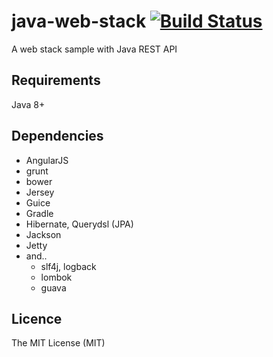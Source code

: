 java-web-stack [![Build Status](https://secure.travis-ci.org/equus52/java-web-stack.png)](https://travis-ci.org/equus52/java-web-stack)
==============

A web stack sample with Java REST API

## Requirements

Java 8+

## Dependencies

- AngularJS
- grunt
- bower
- Jersey
- Guice
- Gradle
- Hibernate, Querydsl (JPA)
- Jackson
- Jetty
- and..
  - slf4j, logback
  - lombok
  - guava

## Licence

The MIT License (MIT)
